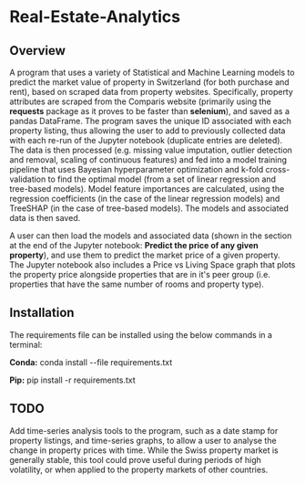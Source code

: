 # Real-Estate-Analytics

## Overview

A program that uses a variety of Statistical and Machine Learning models to predict the market value of property in Switzerland (for both purchase and rent), based on scraped data from property websites. Specifically, property attributes are scraped from the Comparis website (primarily using the **requests** package as it proves to be faster than **selenium**), and saved as a pandas DataFrame. The program saves the unique ID associated with each property listing, thus allowing the user to add to previously collected data with each re-run of the Jupyter notebook (duplicate entries are deleted). The data is then processed (e.g. missing value imputation, outlier detection and removal, scaling of continuous features) and fed into a model training pipeline that uses Bayesian hyperparameter optimization and k-fold cross-validation to find the optimal model (from a set of linear regression and tree-based models). Model feature importances are calculated, using the regression coefficients (in the case of the linear regression models) and TreeSHAP (in the case of tree-based models). The models and associated data is then saved.

A user can then load the models and associated data (shown in the section at the end of the Jupyter notebook: **Predict the price of any given property**), and use them to predict the market price of a given property. The Jupyter notebook also includes a  Price vs Living Space graph that plots the property price alongside properties that are in it's peer group (i.e. properties that have the same number of rooms and property type).

## Installation

The requirements file can be installed using the below commands in a terminal:

**Conda:** conda install --file requirements.txt

**Pip:** pip install -r requirements.txt

## TODO

Add time-series analysis tools to the program, such as a date stamp for property listings, and time-series graphs, to allow a user to analyse the change in property prices with time. While the Swiss property market is generally stable, this tool could prove useful during periods of high volatility, or when applied to the property markets of other countries.
